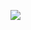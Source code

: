 [![](https://github-readme-stats.vercel.app/api?username=atao&show_icons=true&theme=dark)](https://github.com/atao)
